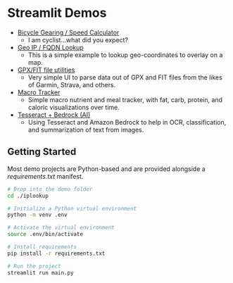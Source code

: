 # Streamlit Demos

- [Bicycle Gearing / Speed Calculator](./cycling-gearing-calculator)
  - I am cyclist...what did you expect?
- [Geo IP / FQDN Lookup](./iplookup)
  - This is a simple example to lookup geo-coordinates to overlay on a map.
- [GPX/FIT file utilities](./activity-file-utilities)
  - Very simple UI to parse data out of GPX and FIT files from the likes of Garmin, Strava, and others.
- [Macro Tracker](./macro-tracker)
  - Simple macro nutrient and meal tracker, with fat, carb, protein, and caloric visualizations over time.
- [Tesseract + Bedrock (AI)](./tesseract)
  - Using Tesseract and Amazon Bedrock to help in OCR, classification, and summarization of text from images.

## Getting Started

Most demo projects are Python-based and are provided alongside a _requirements.txt_ manifest.

```bash
# Drop into the demo folder
cd ./iplookup

# Initialize a Python virtual environment
python -m venv .env

# Activate the virtual environment
source .env/bin/activate

# Install requirements
pip install -r requirements.txt

# Run the project
streamlit run main.py
```
